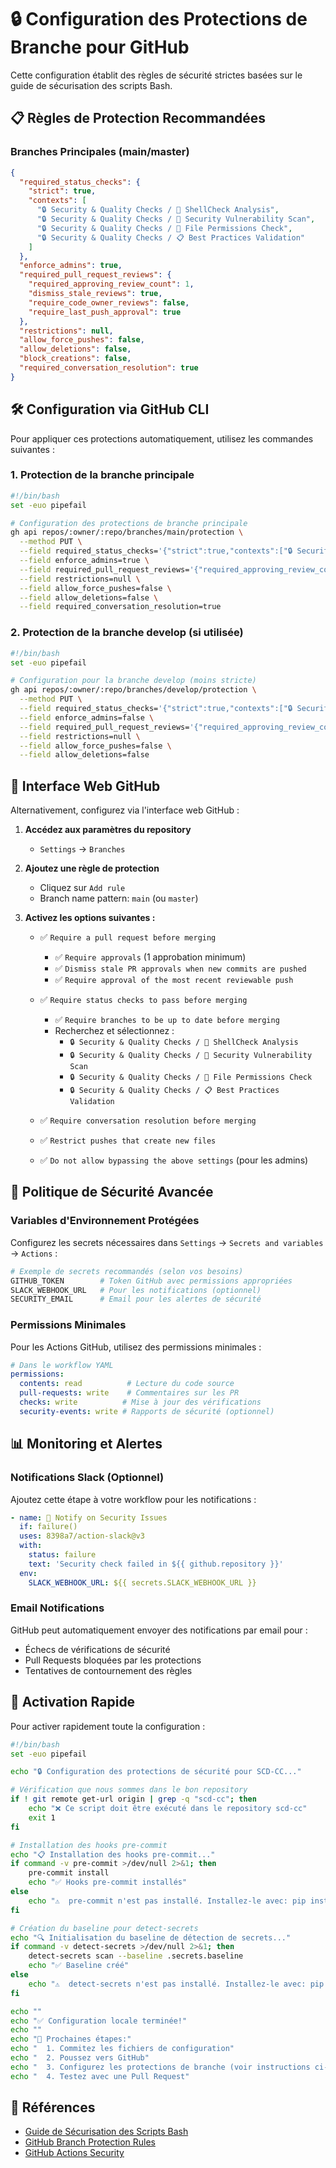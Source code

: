 # 🔒 Configuration des Protections de Branche pour GitHub

Cette configuration établit des règles de sécurité strictes basées sur le guide de sécurisation des scripts Bash.

## 📋 Règles de Protection Recommandées

### Branches Principales (main/master)

```json
{
  "required_status_checks": {
    "strict": true,
    "contexts": [
      "🔒 Security & Quality Checks / 🐚 ShellCheck Analysis",
      "🔒 Security & Quality Checks / 🔐 Security Vulnerability Scan", 
      "🔒 Security & Quality Checks / 🔐 File Permissions Check",
      "🔒 Security & Quality Checks / 📋 Best Practices Validation"
    ]
  },
  "enforce_admins": true,
  "required_pull_request_reviews": {
    "required_approving_review_count": 1,
    "dismiss_stale_reviews": true,
    "require_code_owner_reviews": false,
    "require_last_push_approval": true
  },
  "restrictions": null,
  "allow_force_pushes": false,
  "allow_deletions": false,
  "block_creations": false,
  "required_conversation_resolution": true
}
```

## 🛠️ Configuration via GitHub CLI

Pour appliquer ces protections automatiquement, utilisez les commandes suivantes :

### 1. Protection de la branche principale

```bash
#!/bin/bash
set -euo pipefail

# Configuration des protections de branche principale
gh api repos/:owner/:repo/branches/main/protection \
  --method PUT \
  --field required_status_checks='{"strict":true,"contexts":["🔒 Security & Quality Checks / 🐚 ShellCheck Analysis","🔒 Security & Quality Checks / 🔐 Security Vulnerability Scan","🔒 Security & Quality Checks / 🔐 File Permissions Check","🔒 Security & Quality Checks / 📋 Best Practices Validation"]}' \
  --field enforce_admins=true \
  --field required_pull_request_reviews='{"required_approving_review_count":1,"dismiss_stale_reviews":true,"require_code_owner_reviews":false,"require_last_push_approval":true}' \
  --field restrictions=null \
  --field allow_force_pushes=false \
  --field allow_deletions=false \
  --field required_conversation_resolution=true
```

### 2. Protection de la branche develop (si utilisée)

```bash
#!/bin/bash
set -euo pipefail

# Configuration pour la branche develop (moins stricte)
gh api repos/:owner/:repo/branches/develop/protection \
  --method PUT \
  --field required_status_checks='{"strict":true,"contexts":["🔒 Security & Quality Checks / 🐚 ShellCheck Analysis","🔒 Security & Quality Checks / 📋 Best Practices Validation"]}' \
  --field enforce_admins=false \
  --field required_pull_request_reviews='{"required_approving_review_count":1,"dismiss_stale_reviews":true}' \
  --field restrictions=null \
  --field allow_force_pushes=false \
  --field allow_deletions=false
```

## 🎯 Interface Web GitHub

Alternativement, configurez via l'interface web GitHub :

1. **Accédez aux paramètres du repository**
   - `Settings` → `Branches`

2. **Ajoutez une règle de protection**
   - Cliquez sur `Add rule`
   - Branch name pattern: `main` (ou `master`)

3. **Activez les options suivantes :**
   - ✅ `Require a pull request before merging`
     - ✅ `Require approvals` (1 approbation minimum)
     - ✅ `Dismiss stale PR approvals when new commits are pushed`
     - ✅ `Require approval of the most recent reviewable push`
   
   - ✅ `Require status checks to pass before merging`
     - ✅ `Require branches to be up to date before merging`
     - Recherchez et sélectionnez :
       - `🔒 Security & Quality Checks / 🐚 ShellCheck Analysis`
       - `🔒 Security & Quality Checks / 🔐 Security Vulnerability Scan`
       - `🔒 Security & Quality Checks / 🔐 File Permissions Check`
       - `🔒 Security & Quality Checks / 📋 Best Practices Validation`
   
   - ✅ `Require conversation resolution before merging`
   - ✅ `Restrict pushes that create new files`
   - ✅ `Do not allow bypassing the above settings` (pour les admins)

## 🔐 Politique de Sécurité Avancée

### Variables d'Environnement Protégées

Configurez les secrets nécessaires dans `Settings` → `Secrets and variables` → `Actions` :

```bash
# Exemple de secrets recommandés (selon vos besoins)
GITHUB_TOKEN        # Token GitHub avec permissions appropriées
SLACK_WEBHOOK_URL   # Pour les notifications (optionnel)
SECURITY_EMAIL      # Email pour les alertes de sécurité
```

### Permissions Minimales

Pour les Actions GitHub, utilisez des permissions minimales :

```yaml
# Dans le workflow YAML
permissions:
  contents: read          # Lecture du code source
  pull-requests: write    # Commentaires sur les PR
  checks: write          # Mise à jour des vérifications
  security-events: write # Rapports de sécurité (optionnel)
```

## 📊 Monitoring et Alertes

### Notifications Slack (Optionnel)

Ajoutez cette étape à votre workflow pour les notifications :

```yaml
- name: 🚨 Notify on Security Issues
  if: failure()
  uses: 8398a7/action-slack@v3
  with:
    status: failure
    text: 'Security check failed in ${{ github.repository }}'
  env:
    SLACK_WEBHOOK_URL: ${{ secrets.SLACK_WEBHOOK_URL }}
```

### Email Notifications

GitHub peut automatiquement envoyer des notifications par email pour :
- Échecs de vérifications de sécurité
- Pull Requests bloquées par les protections
- Tentatives de contournement des règles

## 🚀 Activation Rapide

Pour activer rapidement toute la configuration :

```bash
#!/bin/bash
set -euo pipefail

echo "🔒 Configuration des protections de sécurité pour SCD-CC..."

# Vérification que nous sommes dans le bon repository
if ! git remote get-url origin | grep -q "scd-cc"; then
    echo "❌ Ce script doit être exécuté dans le repository scd-cc"
    exit 1
fi

# Installation des hooks pre-commit
echo "📋 Installation des hooks pre-commit..."
if command -v pre-commit >/dev/null 2>&1; then
    pre-commit install
    echo "✅ Hooks pre-commit installés"
else
    echo "⚠️  pre-commit n'est pas installé. Installez-le avec: pip install pre-commit"
fi

# Création du baseline pour detect-secrets
echo "🔍 Initialisation du baseline de détection de secrets..."
if command -v detect-secrets >/dev/null 2>&1; then
    detect-secrets scan --baseline .secrets.baseline
    echo "✅ Baseline créé"
else
    echo "⚠️  detect-secrets n'est pas installé. Installez-le avec: pip install detect-secrets"
fi

echo ""
echo "✅ Configuration locale terminée!"
echo ""
echo "🔧 Prochaines étapes:"
echo "  1. Commitez les fichiers de configuration"
echo "  2. Poussez vers GitHub"
echo "  3. Configurez les protections de branche (voir instructions ci-dessus)"
echo "  4. Testez avec une Pull Request"
```

## 📖 Références

- [Guide de Sécurisation des Scripts Bash](../bash/Sécurisation%20des%20Scripts%20Bash%20_%20Bonnes%20Pratiques.md)
- [GitHub Branch Protection Rules](https://docs.github.com/en/repositories/configuring-branches-and-merges-in-your-repository/defining-the-mergeability-of-pull-requests/about-protected-branches)
- [GitHub Actions Security](https://docs.github.com/en/actions/security-guides/security-hardening-for-github-actions)